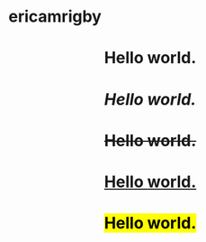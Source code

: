 # ericamrigby
<!DOCTYPE html>
  <html>
    <head>
      <meta charset="UTF-8">
      </meta charset>
      <title>Beginning</title>
    </head>
    <body>
      <header>
      <h1>Hello world.</h1>
        <h1><i>Hello world.</i></h1>
        <h1><del>Hello world.</del></h1>
        <h1><ins>Hello world.</ins></h1>
        <h1><mark>Hello world.</mark></h1>
      </header>
      </body>
  </html>
